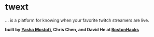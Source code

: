 # twext

... is a platform for knowing when your favorite twitch streamers are live.

__built by [Yasha Mostofi](http://yashamostofi.com/), Chris Chen, and David He at [BostonHacks](http://bostonhacks.io/)__
